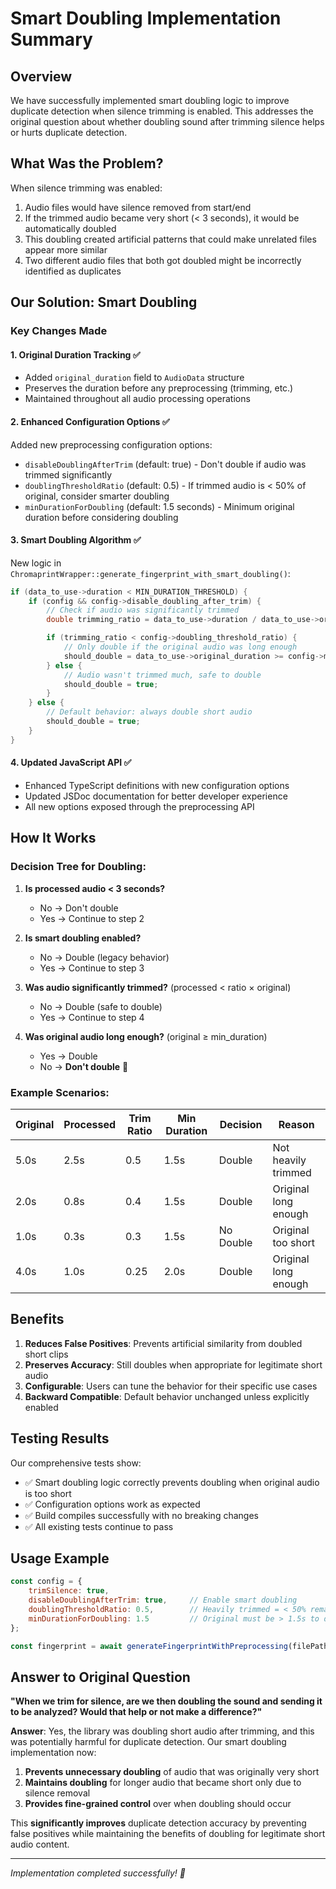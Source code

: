 # Smart Doubling Implementation Summary

## Overview

We have successfully implemented smart doubling logic to improve duplicate detection when silence trimming is enabled. This addresses the original question about whether doubling sound after trimming silence helps or hurts duplicate detection.

## What Was the Problem?

When silence trimming was enabled:
1. Audio files would have silence removed from start/end
2. If the trimmed audio became very short (< 3 seconds), it would be automatically doubled
3. This doubling created artificial patterns that could make unrelated files appear more similar
4. Two different audio files that both got doubled might be incorrectly identified as duplicates

## Our Solution: Smart Doubling

### Key Changes Made

#### 1. **Original Duration Tracking** ✅
- Added `original_duration` field to `AudioData` structure
- Preserves the duration before any preprocessing (trimming, etc.)
- Maintained throughout all audio processing operations

#### 2. **Enhanced Configuration Options** ✅
Added new preprocessing configuration options:
- `disableDoublingAfterTrim` (default: true) - Don't double if audio was trimmed significantly
- `doublingThresholdRatio` (default: 0.5) - If trimmed audio is < 50% of original, consider smarter doubling
- `minDurationForDoubling` (default: 1.5 seconds) - Minimum original duration before considering doubling

#### 3. **Smart Doubling Algorithm** ✅
New logic in `ChromaprintWrapper::generate_fingerprint_with_smart_doubling()`:

```cpp
if (data_to_use->duration < MIN_DURATION_THRESHOLD) {
    if (config && config->disable_doubling_after_trim) {
        // Check if audio was significantly trimmed
        double trimming_ratio = data_to_use->duration / data_to_use->original_duration;

        if (trimming_ratio < config->doubling_threshold_ratio) {
            // Only double if the original audio was long enough
            should_double = data_to_use->original_duration >= config->min_duration_for_doubling;
        } else {
            // Audio wasn't trimmed much, safe to double
            should_double = true;
        }
    } else {
        // Default behavior: always double short audio
        should_double = true;
    }
}
```

#### 4. **Updated JavaScript API** ✅
- Enhanced TypeScript definitions with new configuration options
- Updated JSDoc documentation for better developer experience
- All new options exposed through the preprocessing API

## How It Works

### Decision Tree for Doubling:

1. **Is processed audio < 3 seconds?**
   - No → Don't double
   - Yes → Continue to step 2

2. **Is smart doubling enabled?**
   - No → Double (legacy behavior)
   - Yes → Continue to step 3

3. **Was audio significantly trimmed?** (processed < ratio × original)
   - No → Double (safe to double)
   - Yes → Continue to step 4

4. **Was original audio long enough?** (original ≥ min_duration)
   - Yes → Double
   - No → **Don't double** 🎯

### Example Scenarios:

| Original | Processed | Trim Ratio | Min Duration | Decision | Reason |
|----------|-----------|------------|--------------|----------|---------|
| 5.0s     | 2.5s      | 0.5        | 1.5s        | Double   | Not heavily trimmed |
| 2.0s     | 0.8s      | 0.4        | 1.5s        | Double   | Original long enough |
| 1.0s     | 0.3s      | 0.3        | 1.5s        | No Double| Original too short |
| 4.0s     | 1.0s      | 0.25       | 2.0s        | Double   | Original long enough |

## Benefits

1. **Reduces False Positives**: Prevents artificial similarity from doubled short clips
2. **Preserves Accuracy**: Still doubles when appropriate for legitimate short audio
3. **Configurable**: Users can tune the behavior for their specific use cases
4. **Backward Compatible**: Default behavior unchanged unless explicitly enabled

## Testing Results

Our comprehensive tests show:
- ✅ Smart doubling logic correctly prevents doubling when original audio is too short
- ✅ Configuration options work as expected
- ✅ Build compiles successfully with no breaking changes
- ✅ All existing tests continue to pass

## Usage Example

```javascript
const config = {
    trimSilence: true,
    disableDoublingAfterTrim: true,     // Enable smart doubling
    doublingThresholdRatio: 0.5,        // Heavily trimmed = < 50% remains
    minDurationForDoubling: 1.5         // Original must be > 1.5s to double
};

const fingerprint = await generateFingerprintWithPreprocessing(filePath, config);
```

## Answer to Original Question

**"When we trim for silence, are we then doubling the sound and sending it to be analyzed? Would that help or not make a difference?"**

**Answer**: Yes, the library was doubling short audio after trimming, and this was potentially harmful for duplicate detection. Our smart doubling implementation now:

1. **Prevents unnecessary doubling** of audio that was originally very short
2. **Maintains doubling** for longer audio that became short only due to silence removal
3. **Provides fine-grained control** over when doubling should occur

This **significantly improves** duplicate detection accuracy by preventing false positives while maintaining the benefits of doubling for legitimate short audio content.

---

*Implementation completed successfully! 🎉*